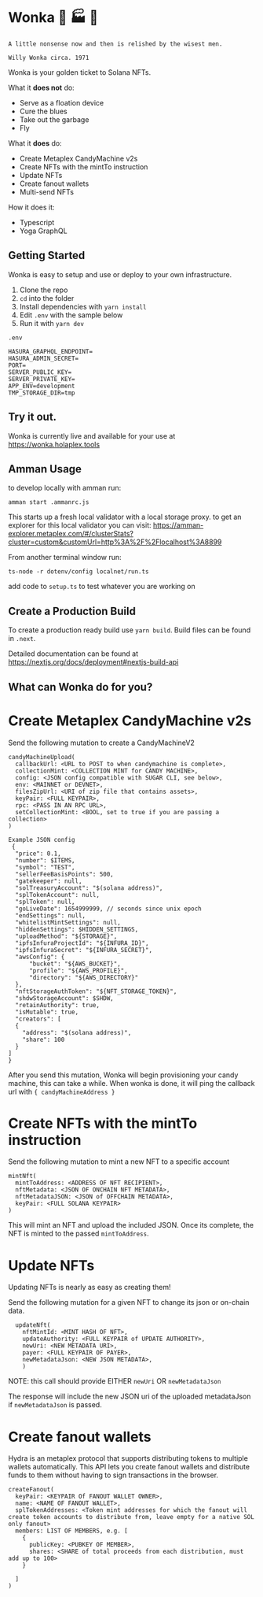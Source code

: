 # Wonka 🍬 🏭 🥇

```
A little nonsense now and then is relished by the wisest men.

Willy Wonka circa. 1971
```

Wonka is your golden ticket to Solana NFTs.

What it **does not** do:

- Serve as a floation device
- Cure the blues
- Take out the garbage
- Fly

What it **does** do:

- Create Metaplex CandyMachine v2s
- Create NFTs with the mintTo instruction
- Update NFTs
- Create fanout wallets
- Multi-send NFTs

How it does it:

- Typescript
- Yoga GraphQL

## Getting Started

Wonka is easy to setup and use or deploy to your own infrastructure.

1. Clone the repo
2. `cd` into the folder
3. Install dependencies with `yarn install`
4. Edit `.env` with the sample below
5. Run it with `yarn dev`

`.env`

```
HASURA_GRAPHQL_ENDPOINT=
HASURA_ADMIN_SECRET=
PORT=
SERVER_PUBLIC_KEY=
SERVER_PRIVATE_KEY=
APP_ENV=development
TMP_STORAGE_DIR=tmp
```

## Try it out.

Wonka is currently live and available for your use at https://wonka.holaplex.tools

## Amman Usage

to develop locally with amman run:

```
amman start .ammanrc.js
```

This starts up a fresh local validator with a local storage proxy.
to get an explorer for this local validator you can visit:
https://amman-explorer.metaplex.com/#/clusterStats?cluster=custom&customUrl=http%3A%2F%2Flocalhost%3A8899

From another terminal window run:

```
ts-node -r dotenv/config localnet/run.ts
```

add code to `setup.ts` to test whatever you are working on

## Create a Production Build

To create a production ready build use `yarn build`. Build files can be found in `.next`.

Detailed documentation can be found at https://nextjs.org/docs/deployment#nextjs-build-api

## What can Wonka do for you?

# Create Metaplex CandyMachine v2s

Send the following mutation to create a CandyMachineV2

```
candyMachineUpload(
  callbackUrl: <URL to POST to when candymachine is complete>,
  collectionMint: <COLLECTION MINT for CANDY MACHINE>,
  config: <JSON config compatible with SUGAR CLI, see below>,
  env: <MAINNET or DEVNET>,
  filesZipUrl: <URI of zip file that contains assets>,
  keyPair: <FULL KEYPAIR>,
  rpc: <PASS IN AN RPC URL>,
  setCollectionMint: <BOOL, set to true if you are passing a collection>
)

Example JSON config
 {
  "price": 0.1,
  "number": $ITEMS,
  "symbol": "TEST",
  "sellerFeeBasisPoints": 500,
  "gatekeeper": null,
  "solTreasuryAccount": "$(solana address)",
  "splTokenAccount": null,
  "splToken": null,
  "goLiveDate": 1654999999, // seconds since unix epoch
  "endSettings": null,
  "whitelistMintSettings": null,
  "hiddenSettings": $HIDDEN_SETTINGS,
  "uploadMethod": "${STORAGE}",
  "ipfsInfuraProjectId": "${INFURA_ID}",
  "ipfsInfuraSecret": "${INFURA_SECRET}",
  "awsConfig": {
      "bucket": "${AWS_BUCKET}",
      "profile": "${AWS_PROFILE}",
      "directory": "${AWS_DIRECTORY}"
  },
  "nftStorageAuthToken": "${NFT_STORAGE_TOKEN}",
  "shdwStorageAccount": $SHDW,
  "retainAuthority": true,
  "isMutable": true,
  "creators": [
  {
    "address": "$(solana address)",
    "share": 100
  }
]
}
```

After you send this mutation, Wonka will begin provisioning your candy machine, this can take a while. When wonka is done, it will ping the callback url with
`{ candyMachineAddress }`

# Create NFTs with the mintTo instruction

Send the following mutation to mint a new NFT to a specific account

```
mintNft(
  mintToAddress: <ADDRESS OF NFT RECIPIENT>,
  nftMetadata: <JSON OF ONCHAIN NFT METADATA>,
  nftMetadataJSON: <JSON of OFFCHAIN METADATA>,
  keyPair: <FULL SOLANA KEYPAIR>
)
```

This will mint an NFT and upload the included JSON. Once its complete, the NFT is minted to the passed `mintToAddress`.

# Update NFTs

Updating NFTs is nearly as easy as creating them!

Send the following mutation for a given NFT to change its json or on-chain data.

```
  updateNft(
    nftMintId: <MINT HASH OF NFT>,
    updateAuthority: <FULL KEYPAIR of UPDATE AUTHORITY>,
    newUri: <NEW METADATA URI>,
    payer: <FULL KEYPAIR OF PAYER>,
    newMetadataJson: <NEW JSON METADATA>,
    )
```

NOTE: this call should provide EITHER `newUri` OR `newMetadataJson`

The response will include the new JSON uri of the uploaded metadataJson if `newMetadataJson` is passed.

# Create fanout wallets

Hydra is an metaplex protocol that supports distributing tokens to multiple wallets automatically.
This API lets you create fanout wallets and distribute funds to them without having to sign transactions in the browser.

```
createFanout(
  keyPair: <KEYPAIR Of FANOUT WALLET OWNER>,
  name: <NAME OF FANOUT WALLET>,
  splTokenAddresses: <Token mint addresses for which the fanout will create token accounts to distribute from, leave empty for a native SOL only fanout>
  members: LIST OF MEMBERS, e.g. [
    {
      publicKey: <PUBKEY OF MEMBER>,
      shares: <SHARE of total proceeds from each distribution, must add up to 100>
    }

  ]
)
```
